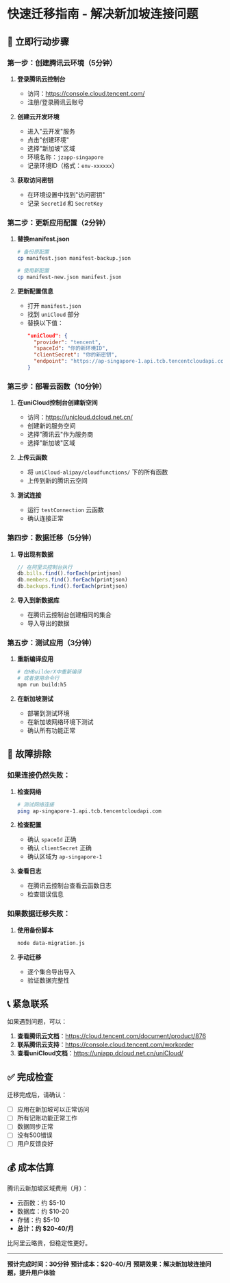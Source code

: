 # 快速迁移指南 - 解决新加坡连接问题

## 🚀 立即行动步骤

### 第一步：创建腾讯云环境（5分钟）

1. **登录腾讯云控制台**
   - 访问：https://console.cloud.tencent.com/
   - 注册/登录腾讯云账号

2. **创建云开发环境**
   - 进入"云开发"服务
   - 点击"创建环境"
   - 选择"新加坡"区域
   - 环境名称：`jzapp-singapore`
   - 记录环境ID（格式：`env-xxxxxx`）

3. **获取访问密钥**
   - 在环境设置中找到"访问密钥"
   - 记录 `SecretId` 和 `SecretKey`

### 第二步：更新应用配置（2分钟）

1. **替换manifest.json**
   ```bash
   # 备份原配置
   cp manifest.json manifest-backup.json
   
   # 使用新配置
   cp manifest-new.json manifest.json
   ```

2. **更新配置信息**
   - 打开 `manifest.json`
   - 找到 `uniCloud` 部分
   - 替换以下值：
     ```json
     "uniCloud": {
       "provider": "tencent",
       "spaceId": "你的新环境ID",
       "clientSecret": "你的新密钥",
       "endpoint": "https://ap-singapore-1.api.tcb.tencentcloudapi.com"
     }
     ```

### 第三步：部署云函数（10分钟）

1. **在uniCloud控制台创建新空间**
   - 访问：https://unicloud.dcloud.net.cn/
   - 创建新的服务空间
   - 选择"腾讯云"作为服务商
   - 选择"新加坡"区域

2. **上传云函数**
   - 将 `uniCloud-alipay/cloudfunctions/` 下的所有函数
   - 上传到新的腾讯云空间

3. **测试连接**
   - 运行 `testConnection` 云函数
   - 确认连接正常

### 第四步：数据迁移（5分钟）

1. **导出现有数据**
   ```javascript
   // 在阿里云控制台执行
   db.bills.find().forEach(printjson)
   db.members.find().forEach(printjson)
   db.backups.find().forEach(printjson)
   ```

2. **导入到新数据库**
   - 在腾讯云控制台创建相同的集合
   - 导入导出的数据

### 第五步：测试应用（3分钟）

1. **重新编译应用**
   ```bash
   # 在HBuilderX中重新编译
   # 或者使用命令行
   npm run build:h5
   ```

2. **在新加坡测试**
   - 部署到测试环境
   - 在新加坡网络环境下测试
   - 确认所有功能正常

## 🔧 故障排除

### 如果连接仍然失败：

1. **检查网络**
   ```bash
   # 测试网络连接
   ping ap-singapore-1.api.tcb.tencentcloudapi.com
   ```

2. **检查配置**
   - 确认 `spaceId` 正确
   - 确认 `clientSecret` 正确
   - 确认区域为 `ap-singapore-1`

3. **查看日志**
   - 在腾讯云控制台查看云函数日志
   - 检查错误信息

### 如果数据迁移失败：

1. **使用备份脚本**
   ```bash
   node data-migration.js
   ```

2. **手动迁移**
   - 逐个集合导出导入
   - 验证数据完整性

## 📞 紧急联系

如果遇到问题，可以：

1. **查看腾讯云文档**：https://cloud.tencent.com/document/product/876
2. **联系腾讯云支持**：https://console.cloud.tencent.com/workorder
3. **查看uniCloud文档**：https://uniapp.dcloud.net.cn/uniCloud/

## ✅ 完成检查

迁移完成后，请确认：

- [ ] 应用在新加坡可以正常访问
- [ ] 所有记账功能正常工作
- [ ] 数据同步正常
- [ ] 没有500错误
- [ ] 用户反馈良好

## 💰 成本估算

腾讯云新加坡区域费用（月）：
- 云函数：约 $5-10
- 数据库：约 $10-20
- 存储：约 $5-10
- **总计：约 $20-40/月**

比阿里云略贵，但稳定性更好。

---

**预计完成时间：30分钟**
**预计成本：$20-40/月**
**预期效果：解决新加坡连接问题，提升用户体验** 
